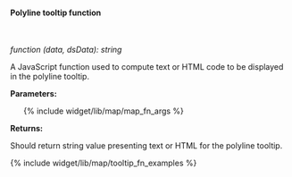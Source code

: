 #### Polyline tooltip function

<div class="divider"></div>
<br/>

*function (data, dsData): string*

A JavaScript function used to compute text or HTML code to be displayed in the polyline tooltip.

**Parameters:**

<ul>
  {% include widget/lib/map/map_fn_args %}
</ul>

**Returns:**

Should return string value presenting text or HTML for the polyline tooltip.

<div class="divider"></div>

{% include widget/lib/map/tooltip_fn_examples %}
